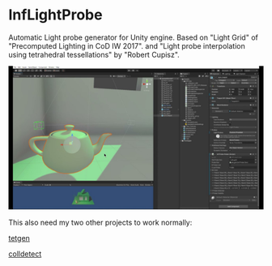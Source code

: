 # InfLightProbe
Automatic Light probe generator for Unity engine. Based on "Light Grid" of "Precomputed Lighting in CoD IW 2017". and "Light probe interpolation using tetrahedral tessellations" by "Robert Cupisz".

[![preview](https://github.com/limzportfolio/Attachments/raw/master/unity_automatic_light_probe_generator/scr0.jpg)](https://youtu.be/HPUnH8JLKK0)

This also need my two other projects to work normally:

[tetgen](https://github.com/limztudio/tetgen)

[colldetect](https://github.com/limztudio/colldetect)
